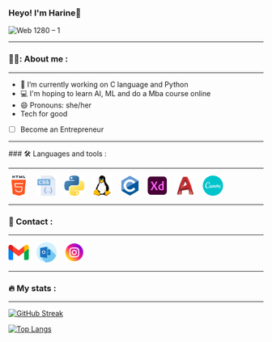 ### Heyo! I'm **Harine**👋
![Web 1280 – 1](https://user-images.githubusercontent.com/99670243/168797832-c8c8e352-9cff-451e-acb0-69789f6dd72d.jpg)

***
### 👩‍💻: About me :
***

- 🌱 I’m currently working on C language and Python
- 💻 I'm hoping to learn AI, ML and do a Mba course online
- 😄 Pronouns: she/her
- Tech for good
- [ ] Become an Entrepreneur 



<hr>
### 🛠️ Languages and tools :
<hr>

<div>
  <img src="https://github.com/Harine19/Harine19/blob/main/assets/html-5.png" title="Html5" alt="Html5" width="40" height="40"/>&nbsp;&ensp;
  <img src="https://github.com/Harine19/Harine19/blob/main/assets/css.png" title="Css3" alt="Css3" width="40" height="40"/>&nbsp;&ensp;
  <img src="https://github.com/Harine19/Harine19/blob/main/assets/python.png" title="Python" alt="Python" width="40" height="40"/>&nbsp;&ensp;
  <img src="https://github.com/Harine19/Harine19/blob/main/assets/linux.png" title="Linux" alt="Linux" width="40" height="40"/>&nbsp;&ensp;
  <img src="https://github.com/devicons/devicon/blob/master/icons/c/c-original.svg" title="C" alt="C" width="40" height="40"/>&nbsp;&ensp;
  <img src="https://github.com/Harine19/Harine19/blob/main/assets/xd.png" title="Xd" alt="Xd" width="40" height="40"/>&nbsp;&ensp;
  <img src="https://github.com/Harine19/Harine19/blob/main/assets/autocad.png" title="Cad" alt="Cad" width="40" height="40"/>&nbsp;&ensp;
  <img src="https://github.com/devicons/devicon/blob/master/icons/canva/canva-original.svg" title="Canva" alt="Canva" width="40" height="40"/>&nbsp;&ensp;
 
---
### 🔎 Contact :
---
  
<div>
  <img src="https://github.com/Harine19/Harine19/blob/main/assets/gmail.png" title="Gmail" alt="Gmail" width="40" height="40"/>&nbsp;&ensp;
  <img src="https://github.com/Harine19/Harine19/blob/main/assets/outlook.png" title="Outlook" alt="Outlook" width="40" height="40"/>&nbsp;&ensp;
  <img src="https://github.com/Harine19/Harine19/blob/main/assets/instagram.png" title="Insta" alt="Insta" width="40" height="40"/>&nbsp;&ensp;
  
---
### 🔥 My stats :
---
[![GitHub Streak](http://github-readme-streak-stats.herokuapp.com?user=Harine19&theme=Javascript-dark&date_format=M%20j%5B%2C%20Y%5D)](https://git.io/streak-stats)
  
[![Top Langs](https://github-readme-stats.vercel.app/api/top-langs/?username=Harine19&layout=compact&theme=vision-friendly-dark)](https://github.com/anuraghazra/github-readme-stats)

  
